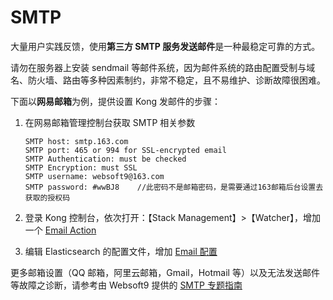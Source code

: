 # SMTP

大量用户实践反馈，使用**第三方 SMTP 服务发送邮件**是一种最稳定可靠的方式。

请勿在服务器上安装 sendmail 等邮件系统，因为邮件系统的路由配置受制与域名、防火墙、路由等多种因素制约，非常不稳定，且不易维护、诊断故障很困难。

下面以**网易邮箱**为例，提供设置 Kong 发邮件的步骤：

1. 在网易邮箱管理控制台获取 SMTP 相关参数
   ```
   SMTP host: smtp.163.com
   SMTP port: 465 or 994 for SSL-encrypted email
   SMTP Authentication: must be checked
   SMTP Encryption: must SSL
   SMTP username: websoft9@163.com
   SMTP password: #wwBJ8    //此密码不是邮箱密码，是需要通过163邮箱后台设置去获取的授权码
   ```
2. 登录 Kong 控制台，依次打开：【Stack Management】>【Watcher】，增加一个 [Email Action](https://www.elastic.co/guide/en/elasticsearch/reference/current/actions.html)

3. 编辑 Elasticsearch 的配置文件，增加 [Email 配置](https://www.elastic.co/guide/en/elasticsearch/reference/current/actions-email.html)

更多邮箱设置（QQ 邮箱，阿里云邮箱，Gmail，Hotmail 等）以及无法发送邮件等故障之诊断，请参考由 Websoft9 提供的 [SMTP 专题指南](https://support.websoft9.com/docs/faq/zh/tech-smtp.html)
